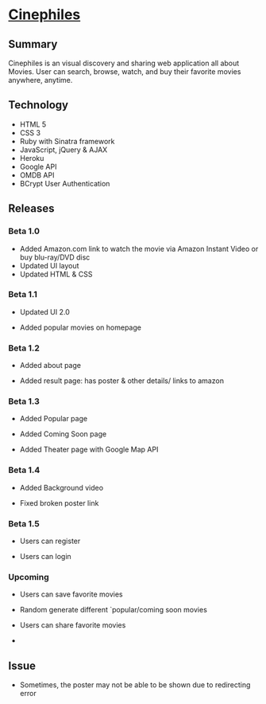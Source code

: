 # [Cinephiles](https://cinephiles.herokuapp.com/)

## Summary

Cinephiles is an visual discovery and sharing web application all about Movies. User can search, browse, watch, and buy their favorite movies anywhere, anytime.

## Technology

* HTML 5
* CSS 3
* Ruby with Sinatra framework
* JavaScript, jQuery & AJAX
* Heroku
* Google API
* OMDB API
* BCrypt User Authentication

## Releases

### Beta 1.0

* Added Amazon.com link to watch the movie via Amazon Instant Video or buy blu-ray/DVD disc
* Updated UI layout
* Updated HTML & CSS

### Beta 1.1

* Updated UI 2.0

* Added popular movies on homepage

### Beta 1.2

* Added about page

* Added result page: has poster & other details/ links to amazon

### Beta 1.3

* Added Popular page

* Added Coming Soon page

* Added Theater page with Google Map API

### Beta 1.4

* Added Background video

* Fixed broken poster link

### Beta 1.5

* Users can register

* Users can login

### Upcoming

* Users can save favorite movies

* Random generate different `popular/coming soon movies
* Users can share favorite movies
*  

## Issue

* Sometimes, the poster may not be able to be shown due to redirecting error


